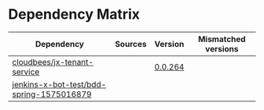 # Dependency Matrix

Dependency | Sources | Version | Mismatched versions
---------- | ------- | ------- | -------------------
[cloudbees/jx-tenant-service](https://github.com/cloudbees/jx-tenant-service) |  | [0.0.264](https://github.com/cloudbees/jx-tenant-service/releases/tag/v0.0.264) | 
[jenkins-x-bot-test/bdd-spring-1575016879](https://github.com/jenkins-x-bot-test/bdd-spring-1575016879.git) |  | []() | 
